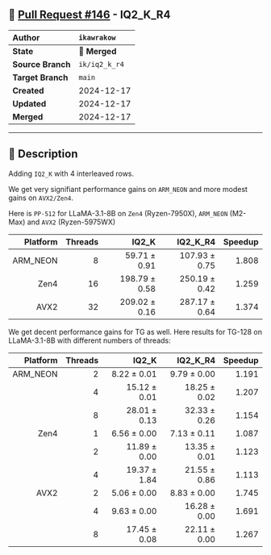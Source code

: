 ## 🔀 [Pull Request #146](https://github.com/ikawrakow/ik_llama.cpp/pull/146) - IQ2_K_R4

| **Author** | `ikawrakow` |
| :--- | :--- |
| **State** | 🔀 **Merged** |
| **Source Branch** | `ik/iq2_k_r4` |
| **Target Branch** | `main` |
| **Created** | 2024-12-17 |
| **Updated** | 2024-12-17 |
| **Merged** | 2024-12-17 |

---

## 📄 Description

Adding `IQ2_K` with 4 interleaved rows.

We get very signifiant performance gains on `ARM_NEON` and more modest gains on `AVX2/Zen4`. 

Here is `PP-512` for LLaMA-3.1-8B on `Zen4` (Ryzen-7950X), `ARM_NEON` (M2-Max) and `AVX2` (Ryzen-5975WX)

| Platform |  Threads | IQ2_K | IQ2_K_R4 | Speedup |
| ---: | ---: | ---: | ---: | ---: |
| ARM_NEON |  8 |  59.71 ± 0.91  | 107.93 ± 0.75 | 1.808 |
| Zen4            | 16 | 198.79 ± 0.58 | 250.19 ± 0.42   | 1.259 |
| AVX2           | 32 | 209.02 ± 0.16 |  287.17 ± 0.64  | 1.374 |

We get decent performance gains for TG as well.
Here results for TG-128 on LLaMA-3.1-8B with different numbers of threads:

| Platform |  Threads | IQ2_K | IQ2_K_R4 | Speedup |
| ---: | ---: | ---: | ---: | ---: |
| ARM_NEON | 2 |  8.22 ± 0.01 | 9.79 ± 0.00 | 1.191 |
|                      | 4 | 15.12 ± 0.01  | 18.25 ± 0.02 | 1.207 |
|                      | 8 | 28.01 ± 0.13 | 32.33 ± 0.26  | 1.154 |
| Zen4            | 1 |  6.56 ± 0.00  | 7.13 ± 0.11  |  1.087 |
|                      | 2 |  11.89 ± 0.00 | 13.35 ± 0.01  |  1.123 |
|                      | 4 |  19.37 ± 1.84  | 21.55 ± 0.86  |  1.113 |
| AVX2           | 2 | 5.06 ± 0.00   | 8.83 ± 0.00 | 1.745 |
|                     | 4 | 9.63 ± 0.00   |  16.28 ± 0.00 | 1.691 |
|                     | 8 |  17.45 ± 0.08  | 22.11 ± 0.00  | 1.267 |